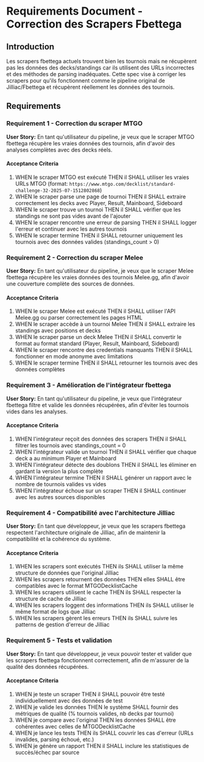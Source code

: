 # Requirements Document - Correction des Scrapers Fbettega

## Introduction

Les scrapers fbettega actuels trouvent bien les tournois mais ne récupèrent pas les données des decks/standings car ils utilisent des URLs incorrectes et des méthodes de parsing inadéquates. Cette spec vise à corriger les scrapers pour qu'ils fonctionnent comme le pipeline original de Jilliac/Fbettega et récupèrent réellement les données des tournois.

## Requirements

### Requirement 1 - Correction du scraper MTGO

**User Story:** En tant qu'utilisateur du pipeline, je veux que le scraper MTGO fbettega récupère les vraies données des tournois, afin d'avoir des analyses complètes avec des decks réels.

#### Acceptance Criteria

1. WHEN le scraper MTGO est exécuté THEN il SHALL utiliser les vraies URLs MTGO (format: `https://www.mtgo.com/decklist/standard-challenge-32-2025-07-1512802868`)
2. WHEN le scraper parse une page de tournoi THEN il SHALL extraire correctement les decks avec Player, Result, Mainboard, Sideboard
3. WHEN le scraper trouve un tournoi THEN il SHALL vérifier que les standings ne sont pas vides avant de l'ajouter
4. WHEN le scraper rencontre une erreur de parsing THEN il SHALL logger l'erreur et continuer avec les autres tournois
5. WHEN le scraper termine THEN il SHALL retourner uniquement les tournois avec des données valides (standings_count > 0)

### Requirement 2 - Correction du scraper Melee

**User Story:** En tant qu'utilisateur du pipeline, je veux que le scraper Melee fbettega récupère les vraies données des tournois Melee.gg, afin d'avoir une couverture complète des sources de données.

#### Acceptance Criteria

1. WHEN le scraper Melee est exécuté THEN il SHALL utiliser l'API Melee.gg ou parser correctement les pages HTML
2. WHEN le scraper accède à un tournoi Melee THEN il SHALL extraire les standings avec positions et decks
3. WHEN le scraper parse un deck Melee THEN il SHALL convertir le format au format standard (Player, Result, Mainboard, Sideboard)
4. WHEN le scraper rencontre des credentials manquants THEN il SHALL fonctionner en mode anonyme avec limitations
5. WHEN le scraper termine THEN il SHALL retourner les tournois avec des données complètes

### Requirement 3 - Amélioration de l'intégrateur fbettega

**User Story:** En tant qu'utilisateur du pipeline, je veux que l'intégrateur fbettega filtre et valide les données récupérées, afin d'éviter les tournois vides dans les analyses.

#### Acceptance Criteria

1. WHEN l'intégrateur reçoit des données des scrapers THEN il SHALL filtrer les tournois avec standings_count = 0
2. WHEN l'intégrateur valide un tournoi THEN il SHALL vérifier que chaque deck a au minimum Player et Mainboard
3. WHEN l'intégrateur détecte des doublons THEN il SHALL les éliminer en gardant la version la plus complète
4. WHEN l'intégrateur termine THEN il SHALL générer un rapport avec le nombre de tournois valides vs vides
5. WHEN l'intégrateur échoue sur un scraper THEN il SHALL continuer avec les autres sources disponibles

### Requirement 4 - Compatibilité avec l'architecture Jilliac

**User Story:** En tant que développeur, je veux que les scrapers fbettega respectent l'architecture originale de Jilliac, afin de maintenir la compatibilité et la cohérence du système.

#### Acceptance Criteria

1. WHEN les scrapers sont exécutés THEN ils SHALL utiliser la même structure de données que l'original Jilliac
2. WHEN les scrapers retournent des données THEN elles SHALL être compatibles avec le format MTGODecklistCache
3. WHEN les scrapers utilisent le cache THEN ils SHALL respecter la structure de cache de Jilliac
4. WHEN les scrapers loggent des informations THEN ils SHALL utiliser le même format de logs que Jilliac
5. WHEN les scrapers gèrent les erreurs THEN ils SHALL suivre les patterns de gestion d'erreur de Jilliac

### Requirement 5 - Tests et validation

**User Story:** En tant que développeur, je veux pouvoir tester et valider que les scrapers fbettega fonctionnent correctement, afin de m'assurer de la qualité des données récupérées.

#### Acceptance Criteria

1. WHEN je teste un scraper THEN il SHALL pouvoir être testé individuellement avec des données de test
2. WHEN je valide les données THEN le système SHALL fournir des métriques de qualité (% tournois valides, nb decks par tournoi)
3. WHEN je compare avec l'original THEN les données SHALL être cohérentes avec celles de MTGODecklistCache
4. WHEN je lance les tests THEN ils SHALL couvrir les cas d'erreur (URLs invalides, parsing échoué, etc.)
5. WHEN je génère un rapport THEN il SHALL inclure les statistiques de succès/échec par source
